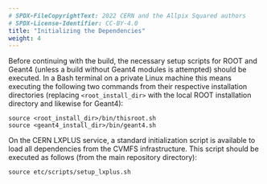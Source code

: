 ```yaml
---
# SPDX-FileCopyrightText: 2022 CERN and the Allpix Squared authors
# SPDX-License-Identifier: CC-BY-4.0
title: "Initializing the Dependencies"
weight: 4
---
```


Before continuing with the build, the necessary setup scripts for ROOT and Geant4 (unless a build without Geant4 modules is
attempted) should be executed. In a Bash terminal on a private Linux machine this means executing the following two commands
from their respective installation directories (replacing `<root_install_dir>` with the local ROOT installation directory and
likewise for Geant4):

```shell
source <root_install_dir>/bin/thisroot.sh
source <geant4_install_dir>/bin/geant4.sh
```

On the CERN LXPLUS service, a standard initialization script is available to load all dependencies from the CVMFS
infrastructure. This script should be executed as follows (from the main repository directory):

```shell
source etc/scripts/setup_lxplus.sh
```
